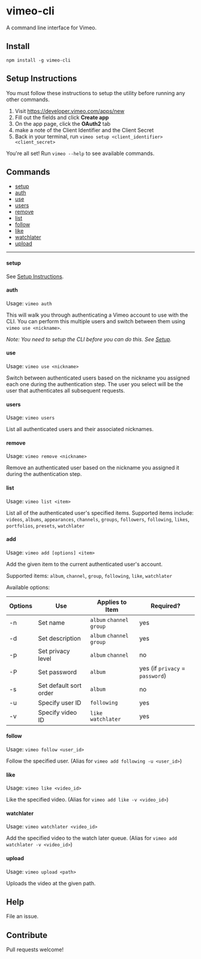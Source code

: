 # vimeo-cli

A command line interface for Vimeo.

## Install

`npm install -g vimeo-cli`

## Setup Instructions

You must follow these instructions to setup the utility before running any other commands.

1. Visit https://developer.vimeo.com/apps/new
2. Fill out the fields and click **Create app**
4. On the app page, click the **OAuth2** tab
5. make a note of the Client Identifier and the Client Secret
6. Back in your terminal, run `vimeo setup <client_identifier> <client_secret>`

You're all set! Run `vimeo --help` to see available commands.

## Commands

* [setup](#setup)
* [auth](#auth)
* [use](#use)
* [users](#users)
* [remove](#remove)
* [list](#list)
* [follow](#follow)
* [like](#like)
* [watchlater](#watchlater)
* [upload](#upload)

* * * 

#### setup
See [Setup Instructions](#setup-instructions).

#### auth

Usage: `vimeo auth`

This will walk you through authenticating a Vimeo account to use with the CLI. You can perform this multiple users and switch between them using `vimeo use <nickname>`.

*Note: You need to setup the CLI before you can do this. See [Setup](#setup).*

#### use

Usage: `vimeo use <nickname>`

Switch between authenticated users based on the nickname you assigned each one during the authentication step. The user you select will be the user that authenticates all subsequent requests.

#### users

Usage: `vimeo users`

List all authenticated users and their associated nicknames.

#### remove

Usage: `vimeo remove <nickname>`

Remove an authenticated user based on the nickname you assigned it during the authentication step.

#### list

Usage: `vimeo list <item>`

List all of the authenticated user's specified items. Supported items include: `videos`, `albums`, `appearances`, `channels`, `groups`, `followers`, `following`, `likes`, `portfolios`, `presets`, `watchlater`

#### add

Usage: `vimeo add [options] <item>`

Add the given item to the current authenticated user's account. 

Supported items: `album`, `channel`, `group`, `following`, `like`, `watchlater`

Available options:

Options | Use | Applies to Item | Required?
---------- | --- | ----------- | --------
-n | Set name | `album` `channel` `group` | yes
-d | Set description | `album` `channel` `group` | yes
-p | Set privacy level | `album` `channel` | no
-P | Set password | `album` | yes (if `privacy` = `password`)
-s | Set default sort order | `album` | no
-u | Specify user ID | `following` | yes
-v | Specify video ID | `like` `watchlater` | yes

#### follow

Usage: `vimeo follow <user_id>`

Follow the specified user. (Alias for `vimeo add following -u <user_id>`)

#### like

Usage: `vimeo like <video_id>`

Like the specified video. (Alias for `vimeo add like -v <video_id>`)

#### watchlater

Usage: `vimeo watchlater <video_id>`

Add the specified video to the watch later queue. (Alias for `vimeo add watchlater -v <video_id>`)

#### upload

Usage: `vimeo upload <path>`

Uploads the video at the given path. 

## Help

File an issue.

## Contribute

Pull requests welcome!